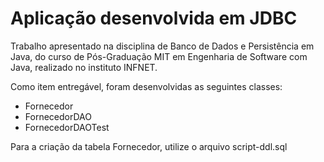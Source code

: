 # Aplicação desenvolvida em JDBC

Trabalho apresentado na disciplina de Banco de Dados e Persistência em Java, do curso de Pós-Graduação MIT em Engenharia de Software com Java, realizado no instituto INFNET.

Como item entregável, foram desenvolvidas as seguintes classes:

- Fornecedor
- FornecedorDAO
- FornecedorDAOTest

Para a criação da tabela Fornecedor, utilize o arquivo script-ddl.sql
